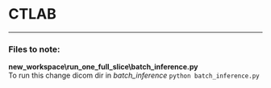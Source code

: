 # CTLAB
---
### Files to note:
**new_workspace\run_one_full_slice\batch_inference.py**
<br>
To run this change dicom dir in *batch_inference*
`python batch_inference.py`
